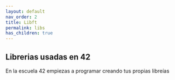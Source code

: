 ```yaml
---
layout: default
nav_order: 2
title: Libft
permalink: libs
has_children: true
---
```


## Librerias usadas en 42

En la escuela 42 empiezas a programar creando tus propias libreías
